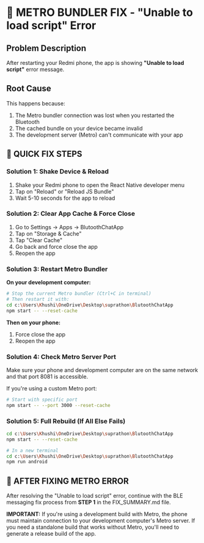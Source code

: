 # 🚨 METRO BUNDLER FIX - "Unable to load script" Error

## Problem Description
After restarting your Redmi phone, the app is showing **"Unable to load script"** error message.

## Root Cause
This happens because:
1. The Metro bundler connection was lost when you restarted the Bluetooth
2. The cached bundle on your device became invalid
3. The development server (Metro) can't communicate with your app

## 🔧 QUICK FIX STEPS

### Solution 1: Shake Device & Reload
1. Shake your Redmi phone to open the React Native developer menu
2. Tap on "Reload" or "Reload JS Bundle"
3. Wait 5-10 seconds for the app to reload

### Solution 2: Clear App Cache & Force Close
1. Go to Settings → Apps → BlutoothChatApp
2. Tap on "Storage & Cache"
3. Tap "Clear Cache"
4. Go back and force close the app
5. Reopen the app

### Solution 3: Restart Metro Bundler
**On your development computer:**
```bash
# Stop the current Metro bundler (Ctrl+C in terminal)
# Then restart it with:
cd c:\Users\Khushi\OneDrive\Desktop\suprathon\BlutoothChatApp
npm start -- --reset-cache
```

**Then on your phone:**
1. Force close the app
2. Reopen the app

### Solution 4: Check Metro Server Port
Make sure your phone and development computer are on the same network and that port 8081 is accessible.

If you're using a custom Metro port:
```bash
# Start with specific port
npm start -- --port 3000 --reset-cache
```

### Solution 5: Full Rebuild (If All Else Fails)
```bash
cd c:\Users\Khushi\OneDrive\Desktop\suprathon\BlutoothChatApp
npm start -- --reset-cache

# In a new terminal
cd c:\Users\Khushi\OneDrive\Desktop\suprathon\BlutoothChatApp
npm run android
```

## 🔄 AFTER FIXING METRO ERROR

After resolving the "Unable to load script" error, continue with the BLE messaging fix process from **STEP 1** in the FIX_SUMMARY.md file.

**IMPORTANT:** If you're using a development build with Metro, the phone must maintain connection to your development computer's Metro server. If you need a standalone build that works without Metro, you'll need to generate a release build of the app.
